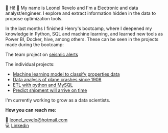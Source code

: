 <!--
**leo1489/leo1489** is a ✨ _special_ ✨ repository because its `README.md` (this file) appears on your GitHub profile.

Here are some ideas to get you started:


- 🔭 I’m currently working on ...
- 🌱 I’m currently learning ...
- 👯 I’m looking to collaborate on ...
- 🤔 I’m looking for help with ...
- 💬 Ask me about ...
- 📫 How to reach me: ...
- 😄 Pronouns: ...
- ⚡ Fun fact: ...
-->
👯 
Hi! 👋 My name is Leonel Revelo and I'm a Electronic and data analyst/engineer. 
I explore and extract information hidden in the data to propose optimization tools.

In the last months I finished Henry's bootcamp, where I deepened my knowledge in Python, SQL and machine learning, and learned new tools as Power BI, Docker, hive, among others. These can be seen in the projects made during the bootcamp:

The team project on [seismic alerts](https://github.com/MLGIdata/seismic-alerts)

The individual projects:
  - [Machine learning model to classify properties data](https://github.com/leo1489/EDA_properties_Prediction)
  - [Data analysis of plane crashes since 1908](https://github.com/leo1489/EDA_Aircrashes)
  - [ETL with python and MySQL](https://github.com/leo1489/PI01_DATA04)
  - [Predict shipment will arrive on time](https://github.com/leo1489/Datathon-cohorte3)

I'm currently working to grow as a data scientists.

**How you can reach me**:<br>
 
📧 <a href="mailto:leonel_revelo@hotmail.com">leonel_revelo@hotmail.com</a><br> 
💻 [Linkedin](https://www.linkedin.com/in/leonel-revelo-tobar-516984213//)
